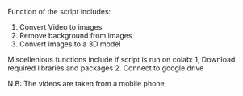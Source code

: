 Function of the script includes:
  1. Convert Video to images
  2. Remove background from images
  3. Convert images to a 3D model

Miscellenious  functions include if script is run on colab:
  1, Download required libraries and packages
  2. Connect to google drive
  
 N.B: The videos are taken from a mobile phone
